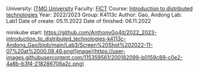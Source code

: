 University: [ITMO University](https://itmo.ru/ru/)
Faculty: [FICT](https://fict.itmo.ru)
Course: [Introduction to distributed technologies](https://github.com/itmo-ict-faculty/introduction-to-distributed-technologies)
Year: 2022/2023
Group: K4113c
Author: Gao, Andong
Lab: Lab1
Date of create: 05.11.2022
Date of finished: 06.11.2022


minikube start: 
https://github.com/AnthonyGo4it/2022_2023-introduction_to_distributed_technologies-k4113c-Andong_Gao/blob/main/Lab3/Screen%20Shot%202022-11-07%20at%2000.08.46.png![image](https://user-images.githubusercontent.com/115359561/200182099-b0159c89-c0e2-4a8b-b3f4-218286706a2c.png)



